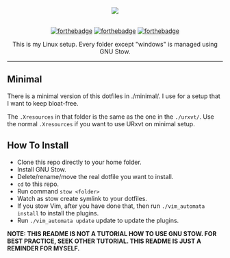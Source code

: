 <div align="center">

<img src="https://affanindo.github.io/img/xfce/xfce_busy.png" />

<br />
<br />

[![forthebadge](https://forthebadge.com/images/badges/gluten-free.svg)](https://forthebadge.com)
[![forthebadge](https://forthebadge.com/images/badges/no-ragrets.svg)](https://forthebadge.com)
[![forthebadge](https://forthebadge.com/images/badges/powered-by-electricity.svg)](https://forthebadge.com)

<p>This is my Linux setup. Every folder except "windows" is managed using GNU Stow.</p>
</div>

---


## Minimal

There is a minimal version of this dotfiles in ./minimal/. I use for a setup that I want to keep bloat-free.

The `.Xresources` in that folder is the same as the one in the `./urxvt/`. Use the normal `.Xresources` if you want to use URxvt on minimal setup.

## How To Install
* Clone this repo directly to your home folder.
* Install GNU Stow.
* Delete/rename/move the real dotfile you want to install.
* `cd` to this repo.
* Run command `stow <folder>`
* Watch as stow create symlink to your dotfiles.
* If you stow Vim, after you have done that, then run `./vim_automata install` to install the plugins.
* Run `./vim_automata update` update to update the plugins.

**NOTE: THIS README IS NOT A TUTORIAL HOW TO USE GNU STOW. FOR BEST PRACTICE, SEEK OTHER TUTORIAL. THIS README IS JUST A REMINDER FOR MYSELF.**

